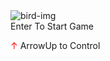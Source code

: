 
<!DOCTYPE html>
<html lang="en">
<head>
    <meta charset="UTF-8">
    <meta http-equiv="X-UA-Compatible" content="IE=edge">
    <meta name="viewport" content="width=device-width, initial-scale=1.0">
    <link rel="icon" type="image/png" href="images/favicon.ico"/>
    <title>Flappy Bird Game</title>
      <link rel="icon" type="image/png" href="favicon.ico"/>
    <link rel="stylesheet" href="style.css">
    <script src="script.js" defer></script>
</head>
<body>
    <div class="background"></div>
    <img src="images/Bird.png" alt="bird-img" class="bird" id="bird-1">
    <div class="message">
        Enter To Start Game <p><span style="color: red;">&uarr;</span> ArrowUp to Control</p>
    </div>
    <div class="score">
        <span class="score_title"></span>
        <span class="score_val"></span>
    </div>
</body>
</html>
